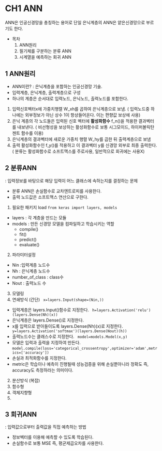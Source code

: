 # CH1 ANN 
ANN은 인공신경망을 총칭하는 용어로 단일 은닉계층의 ANN은 얕은신경망으로 부르기도 한다.
- 목차
  1. ANN원리
  2. 필기체를 구분하는 분류 ANN
  3. 시계열을 예측하는 회귀 ANN

## 1 ANN원리
- ANN이란? : 은닉계층을 포함하는 인공신경망 기술. 
- 입력계층, 은닉계층, 출력계층으로 구성
- 하나의 계층은 순서대로 입력노드, 은닉노드, 출력노드를 포함한다.

1. 입력신호벡터x에 가중치행렬 W_xh를 곱하여 은닉계층으로 보냄. ( 입력노드중 하나에는 외부정보가 아닌 상수 1이 항상들어온다. 이는 편향값 보상에 사용)
2. 은닉 계층의 각 노드들은 입력된 신호 벡터에 **활성화함수** f_n()을 적용한 결과벡터를 내보낸다. ( 비선형성을 보상하는 활성화함수로 보통 시그모이드, 하이퍼볼릭탄젠트 함수를 이용)
3. 은닉계층의 결과벡터에 새로운 가중치 행렬 W_hy를 곱한 뒤 출력계층으로 보냄
4. 출력 활성화함수인 f_y()를 적용하고 이 결과벡터 y를 신경망 외부로 최종 출력한다.( 분류는 활성화함수로 소프트맥스를 주로사용, 일반적으로 회귀에는 사용X)


## 2 분류ANN
: 입력정보를 바탕으로 해당 입력이 어느 클래스에 속하는지를 결정하는 문제
- 분류 ANN은 손실함수로 교차엔트로피를 사용한다. 
- 출력 노드값은 소프트맥스 연산으로 구한다. 

1. 필요한 패키지 load
``` from keras import layers, models ```
- layers : 각 계층을 만드는 모듈
- models : 만든 신경망 모델을 컴파일하고 학습시키는 역할
  - compile()
  - fit()
  - predict()
  - evaluate()
2. 파라미터설정
  - Nin :입력계층 노드수
  - Nh : 은닉계층 노드수
  - number_of_class : class수
  - Nout : 출력노드 수
3. 모델링
  1. 연쇄방식 (간단)
  ``` x=layers.Input(shape=(Nin,))``` 
  - 입력계층은 layers.Input()함수로 지정한다. 
  ``` h=layers.Activation('relu')(layers.Dense(Nh)(x))```
  - 은닉계층은 layers.Dense()로 지정한다. 
  - x를 입력으로 받아들이도록 layers.Dense(Nh)(x)로 지정한다. 
  ``` y=layers.Activation('softmax')(layers.Dense(Nout)(h))```
  - 출력노드수는 클래스수로 지정한다.
  ``` model=models.Model(x,y)```
  - 모델은 입력과 출력을 지정하여 만든다. 
  ``` model.compile(loss='categorical_crossentropy',optimizer='adam',metrics=['accuracy']) ```
  - 손실과 최적화함수를 지정한다.
  - metric은 학습이나 예측이 진행될때 성능검증을 위해 손실뿐아니라 정확도 즉, accuracy도 측정하라는 의미이다.
  
  2. 분산방식 (복잡)
  4. 함수형
  5. 객체지향형
4. 


## 3 회귀ANN
: 입력값으로부터 출력값을 직접 예측하는 방법
- 정보벡터를 이용해 예측할 수 있도록 학습된다. 
- 손실함수로 보통 MSE 즉, 평균제곱오차를 사용한다.

